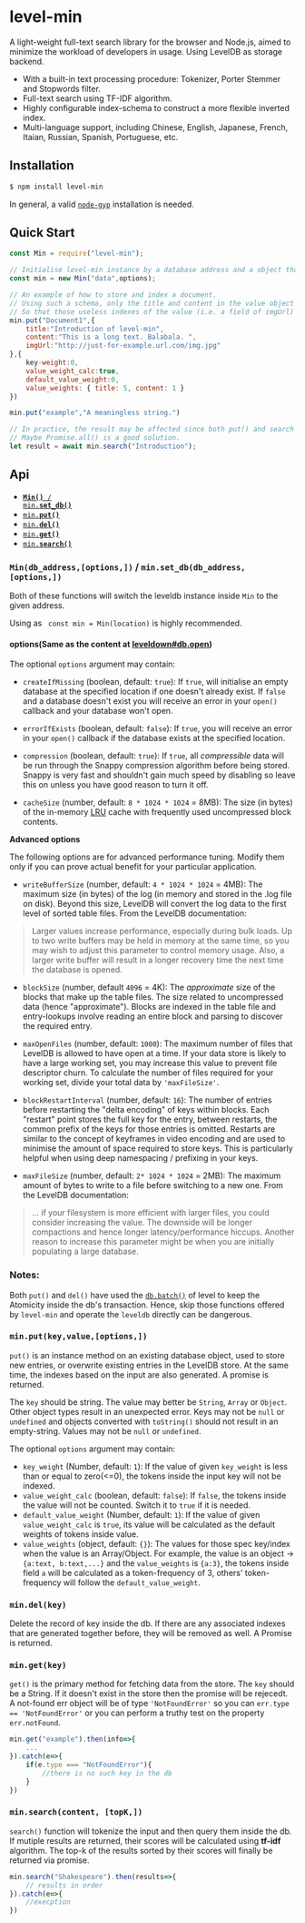 # level-min

A light-weight full-text search library for the browser and Node.js, aimed to minimize the workload of developers in usage. Using LevelDB as storage backend.

- With a built-in text processing procedure: Tokenizer, Porter Stemmer and Stopwords filter.
- Full-text search using TF-IDF algorithm.
- Highly configurable index-schema to construct a more flexible inverted index.
- Multi-language support, including Chinese, English, Japanese, French, Itaian, Russian, Spanish, Portuguese, etc.

## Installation
```sh
$ npm install level-min
```
In general, a valid [`node-gyp`](https://github.com/nodejs/node-gyp) installation is needed.

## Quick Start

```js
const Min = require("level-min");

// Initialise level-min instance by a database address and a object that contain
const min = new Min("data",options);

// An example of how to store and index a document.
// Using such a schema, only the title and content in the value object will be indexed.
// So that those useless indexes of the value (i.e. a field of imgUrl) will not be storeed.
min.put("Document1",{
    title:"Introduction of level-min",
    content:"This is a long text. Balabala. ",
    imgUrl:"http://just-for-example.url.com/img.jpg"
},{
    key-weight:0,
    value_weight_calc:true,
    default_value_weight:0,
    value_weights: { title: 5, content: 1 }
})

min.put("example","A meaningless string.")

// In practice, the result may be affected since both put() and search are async .
// Maybe Promise.all() is a good solution.
let result = await min.search("Introduction");
```

## Api

- <a href="#Min"><code><b>Min()</b> / min.<b>set_db()</b></code></a>
- <a href="#put"><code>min.<b>put()</b></code></a>
- <a href="#del"><code>min.<b>del()</b></code></a>
- <a href="#get"><code>min.<b>get()</b></code></a>
- <a href="#search"><code>min.<b>search()</b></code></a>

<a name="Min"></a>

### `Min(db_address,[options,])` / `min.set_db(db_address,[options,])`
Both of these functions will switch the leveldb instance inside `Min` to the given address.

Using as ` const min = Min(location)` is  highly recommended.

#### options(Same as the content at [leveldown#db.open](https://github.com/Level/leveldown#leveldown_open))

The optional `options` argument may contain:

- `createIfMissing` (boolean, default: `true`): If `true`, will initialise an empty database at the specified location if one doesn't already exist. If `false` and a database doesn't exist you will receive an error in your `open()` callback and your database won't open.

- `errorIfExists` (boolean, default: `false`): If `true`, you will receive an error in your `open()` callback if the database exists at the specified location.

- `compression` (boolean, default: `true`): If `true`, all _compressible_ data will be run through the Snappy compression algorithm before being stored. Snappy is very fast and shouldn't gain much speed by disabling so leave this on unless you have good reason to turn it off.

- `cacheSize` (number, default: `8 * 1024 * 1024` = 8MB): The size (in bytes) of the in-memory [LRU](http://en.wikipedia.org/wiki/Cache_algorithms#Least_Recently_Used) cache with frequently used uncompressed block contents.

**Advanced options**

The following options are for advanced performance tuning. Modify them only if you can prove actual benefit for your particular application.

- `writeBufferSize` (number, default: `4 * 1024 * 1024` = 4MB): The maximum size (in bytes) of the log (in memory and stored in the .log file on disk). Beyond this size, LevelDB will convert the log data to the first level of sorted table files. From the LevelDB documentation:

> Larger values increase performance, especially during bulk loads. Up to two write buffers may be held in memory at the same time, so you may wish to adjust this parameter to control memory usage. Also, a larger write buffer will result in a longer recovery time the next time the database is opened.

- `blockSize` (number, default `4096` = 4K): The _approximate_ size of the blocks that make up the table files. The size related to uncompressed data (hence "approximate"). Blocks are indexed in the table file and entry-lookups involve reading an entire block and parsing to discover the required entry.

- `maxOpenFiles` (number, default: `1000`): The maximum number of files that LevelDB is allowed to have open at a time. If your data store is likely to have a large working set, you may increase this value to prevent file descriptor churn. To calculate the number of files required for your working set, divide your total data by `'maxFileSize'`.

- `blockRestartInterval` (number, default: `16`): The number of entries before restarting the "delta encoding" of keys within blocks. Each "restart" point stores the full key for the entry, between restarts, the common prefix of the keys for those entries is omitted. Restarts are similar to the concept of keyframes in video encoding and are used to minimise the amount of space required to store keys. This is particularly helpful when using deep namespacing / prefixing in your keys.

- `maxFileSize` (number, default: `2* 1024 * 1024` = 2MB): The maximum amount of bytes to write to a file before switching to a new one. From the LevelDB documentation:

> ... if your filesystem is more efficient with larger files, you could consider increasing the value. The downside will be longer compactions and hence longer latency/performance hiccups. Another reason to increase this parameter might be when you are initially populating a large database.

### Notes:

Both `put()` and `del()` have used the [`db.batch()`](https://github.com/Level/leveldown#leveldown_batch) of level to keep the Atomicity inside the db's transaction. Hence, skip those functions offered by `level-min` and operate the `leveldb` directly can be dangerous.

<a name="put"></a>

### `min.put(key,value,[options,])`

<code>put()</code> is an instance method on an existing database object, used to store new entries, or overwrite existing entries in the LevelDB store. At the same time, the indexes based on the input are also generated. A promise is returned.

The `key` should be string. The value may better be `String`, `Array` or `Object`. Other object types result in an unexpected error. Keys may not be `null` or `undefined` and objects converted with `toString()` should not result in an empty-string. Values may not be `null` or `undefined`.

The optional `options` argument may contain:

- `key_weight` (Number, default: `1`): If the value of given `key_weight` is less than or equal to zero(<=0), the tokens inside the input key will not be indexed.
- `value_weight_calc` (boolean, default: `false`): If `false`, the tokens inside the value will not be counted. Switch it to `true` if it is needed.
- `default_value_weight` (Number, default: `1`): If the value of given `value_weight_calc` is `true`, its value will be calculated as the default weights of tokens inside value.
- `value_weights` (object, default: `{}`):  The values for those spec key/index when the value is an Array/Object. For example, the value is an object -> `{a:text, b:text,...}` and the `value_weights` is `{a:3}`, the tokens inside field `a` will be calculated as a token-frequency of 3, others' token-frequency will follow the `default_value_weight`.

<a name="del"></a>

### `min.del(key)`

Delete the record of key inside the db. If there are any associated indexes that are generated together before, they will be removed as well. A Promise is returned.


<a name="get"></a>

### `min.get(key)`


`get()` is the primary method for fetching data from the store. The `key` should be a String. If it doesn't exist in the store then the promise will be rejecedt. A not-found err object will be of type `'NotFoundError'` so you can `err.type == 'NotFoundError'` or you can perform a truthy test on the property `err.notFound`.

```js
min.get("example").then(info=>{
    ...
}).catch(e=>{
    if(e.type === "NotFoundError"){
        //there is no such key in the db
    }
})
```


<a name="search"></a>

### `min.search(content, [topK,])`
`search()` function will tokenize the input and then query them inside the db. If mutiple results are returned, their scores will be calculated using <b>tf-idf</b> algorithm. The top-k of the results sorted by their scores will finally be returned via promise.

```js
min.search("Shakespeare").then(results=>{
    // results in order
}).catch(e=>{
    //execption
})
```


